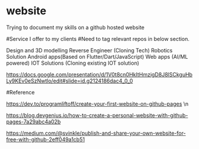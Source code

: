 # website
Trying to document my skills on a github hosted website

#Service I offer to my clients
#Need to tag relevant repos in below section.

Design and 3D modelling
Reverse Engineer (Cloning Tech)
Robotics Solution
Android apps(Based on Flutter/Dart/JavaScript)
Web apps  (AI/ML powered)
IOT Solutions (Cloning existing IOT solution)


https://docs.google.com/presentation/d/1V0t8cn0HkItHmzigD8J8lSCkguHbLy9KEv0eSzNwtlo/edit#slide=id.g2124186dac4_0_0

#Reference 

https://dev.to/programliftoff/create-your-first-website-on-github-pages \n

https://blog.devgenius.io/how-to-create-a-personal-website-with-github-pages-7a29abc4a02b

https://medium.com/@svinkle/publish-and-share-your-own-website-for-free-with-github-2eff049a1cb51
